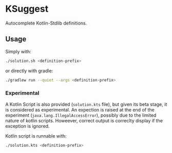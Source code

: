# KSuggest

Autocomplete Kotlin-Stdlib definitions.

## Usage

Simply with:
```bash
./solution.sh <definition-prefix>
```
or directly with gradle:
```bash
./gradlew run --quiet --args <definition-prefix>
```

### Experimental
A Kotlin Script is also provided (`solution.kts` file), but given
its beta stage, it is considered as experimental.
An expection is raised at the end of the experiment (`java.lang.IllegalAccessError`),
possibly due to the limited nature of kotlin scripts. Howeever,
correct output is correclty display if the exception is ignored.

Kotlin script is runnable with:
```bash
./solution.kts <definition-prefix>
```
